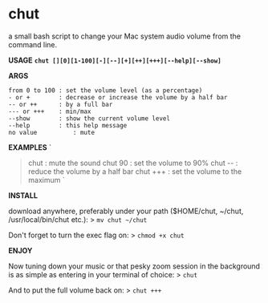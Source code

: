 # chut
a small bash script to change your Mac system audio volume from the command line.

**USAGE**
**`chut [][0][1-100][-][--][+][++][+++][--help][--show]`**

**ARGS** 
```
from 0 to 100 : set the volume level (as a percentage)
- or +        : decrease or increase the volume by a half bar
-- or ++      : by a full bar
--- or +++    : min/max
--show        : show the current volume level
--help        : this help message
no value 		  : mute
```

**EXAMPLES**
`
> chut          : mute the sound
> chut 90       : set the volume to 90%
> chut --       : reduce the volume by a half bar
> chut +++      : set the volume to the maximum
`

**INSTALL**

download anywhere, preferably under your path ($HOME/chut, ~/chut, /usr/local/bin/chut etc.): > ```mv chut ~/chut```

Don't forget to turn the exec flag on: > ```chmod +x chut```

**ENJOY**

Now tuning down your music or that pesky zoom session in the background is as simple as entering in your terminal of choice: > `chut`

And to put the full volume back on: > `chut +++`
